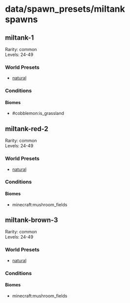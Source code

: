 # data/spawn_presets/miltank spawns  
  
## miltank-1  
Rarity: common  
Levels: 24-49  
  
### World Presets  
* [natural](/data/world_presets/natural.md)  
  
### Conditions  
  
#### Biomes  
  * #cobblemon:is_grassland
  
  
## miltank-red-2  
Rarity: common  
Levels: 24-49  
  
### World Presets  
* [natural](/data/world_presets/natural.md)  
  
### Conditions  
  
#### Biomes  
  * minecraft:mushroom_fields
  
  
## miltank-brown-3  
Rarity: common  
Levels: 24-49  
  
### World Presets  
* [natural](/data/world_presets/natural.md)  
  
### Conditions  
  
#### Biomes  
  * minecraft:mushroom_fields
  
